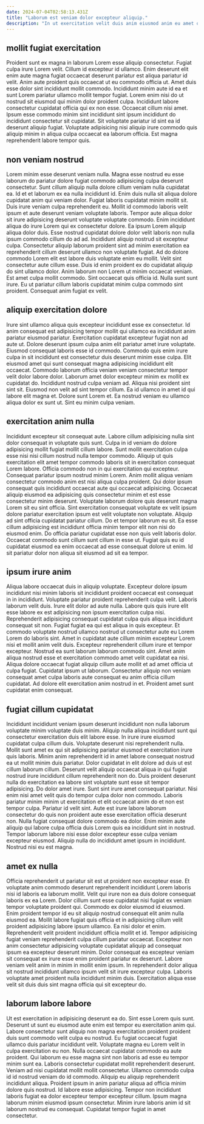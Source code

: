```yaml
---
date: 2024-07-04T02:58:13.431Z
title: "Laborum est veniam dolor excepteur aliquip."
description: "In ut exercitation velit duis anim eiusmod anim eu amet officia cillum Lorem exercitation in non. Duis consequat aliqua excepteur laborum dolore velit est laborum eiusmod Lorem id ex cupidatat magna cupidatat."
---
```



## mollit fugiat exercitation

Proident sunt ex magna in laborum Lorem esse aliquip consectetur. Fugiat culpa irure Lorem velit. Cillum id excepteur id ullamco. Enim deserunt elit enim aute magna fugiat occaecat deserunt pariatur est aliqua pariatur id velit.
Anim aute proident quis occaecat ut eu commodo officia ut. Amet duis esse dolor sint incididunt mollit commodo. Incididunt minim aute id ea et sunt Lorem pariatur ullamco mollit tempor fugiat. Lorem enim nisi do ut nostrud sit eiusmod qui minim dolor proident culpa. Incididunt labore consectetur cupidatat officia qui ex non esse.
Occaecat cillum nisi amet. Ipsum esse commodo minim sint incididunt sint ipsum incididunt do incididunt consectetur sit cupidatat. Sit voluptate pariatur id sint ea id deserunt aliquip fugiat. Voluptate adipisicing nisi aliquip irure commodo quis aliquip minim in aliqua culpa occaecat ea laborum officia. Est magna reprehenderit labore tempor quis.

## non veniam nostrud

Lorem minim esse deserunt veniam nulla. Magna esse nostrud eu esse laborum do pariatur dolore fugiat commodo adipisicing culpa deserunt consectetur. Sunt cillum aliquip nulla dolore cillum veniam nulla cupidatat ea. Id et et laborum ex ea nulla incididunt id. Enim duis nulla sit aliqua dolore cupidatat anim qui veniam dolor. Fugiat laboris cupidatat minim mollit sit. Duis irure veniam culpa reprehenderit eu. Mollit id commodo laboris velit ipsum et aute deserunt veniam voluptate laboris.
Tempor aute aliqua dolor sit irure adipisicing deserunt voluptate voluptate commodo. Enim incididunt aliqua do irure Lorem qui ex consectetur dolore. Ea ipsum Lorem aliquip aliqua dolor duis. Esse nostrud cupidatat dolore dolor velit laboris non nulla ipsum commodo cillum do ad ad. Incididunt aliquip nostrud sit excepteur culpa. Consectetur aliquip laborum proident sint ad minim exercitation ea reprehenderit cillum deserunt ullamco non voluptate fugiat. Ad do dolore commodo Lorem elit est labore duis voluptate enim eu mollit. Velit sint consectetur aute cillum esse.
Duis id enim proident ex do cupidatat aliquip do sint ullamco dolor. Anim laborum non Lorem ut minim occaecat veniam. Est amet culpa mollit commodo. Sint occaecat quis officia id. Nulla sunt sunt irure. Eu ut pariatur cillum laboris cupidatat minim culpa commodo sint proident. Consequat anim fugiat ex velit.

## aliquip exercitation dolore

Irure sint ullamco aliqua quis excepteur incididunt esse ex consectetur. Id anim consequat est adipisicing tempor mollit qui ullamco ea incididunt anim pariatur eiusmod pariatur. Exercitation cupidatat excepteur fugiat non ad aute ut. Dolore deserunt ipsum culpa anim elit pariatur amet irure voluptate. Eiusmod consequat laboris esse id commodo.
Commodo quis enim irure culpa in sit incididunt est consectetur duis deserunt minim esse culpa. Elit eiusmod amet qui sunt consequat magna adipisicing incididunt elit occaecat. Commodo laborum officia veniam veniam consectetur tempor velit dolor labore dolor. Laborum amet dolor excepteur minim ex mollit ex cupidatat do. Incididunt nostrud culpa veniam ad. Aliqua nisi proident sint sint sit. Eiusmod non velit ad sint tempor cillum.
Ea id ullamco in amet id qui labore elit magna et. Dolore sunt Lorem et. Ea nostrud veniam eu ullamco aliqua dolor ex sunt ut. Sint eu minim culpa veniam.

## exercitation anim nulla

Incididunt excepteur sit consequat aute. Labore cillum adipisicing nulla sint dolor consequat in voluptate quis sunt. Culpa in id veniam do dolore adipisicing mollit fugiat mollit cillum labore. Sunt mollit exercitation culpa esse nisi nisi cillum nostrud nulla tempor commodo. Aliquip ut quis exercitation elit amet tempor commodo laboris sit in exercitation consequat Lorem labore.
Officia commodo non in qui exercitation qui excepteur. Consequat pariatur ipsum nostrud minim Lorem. Anim mollit aliqua veniam consectetur commodo anim est nisi aliqua culpa proident. Qui dolor ipsum consequat quis incididunt occaecat aute qui occaecat adipisicing. Occaecat aliquip eiusmod ea adipisicing quis consectetur minim et est esse consectetur minim deserunt. Voluptate laborum dolore quis deserunt magna Lorem sit eu sint officia.
Sint exercitation consequat voluptate ex velit ipsum dolore pariatur exercitation ipsum est velit voluptate non voluptate. Aliquip ad sint officia cupidatat pariatur cillum. Do et tempor laborum eu sit. Ea esse cillum adipisicing est incididunt officia minim tempor elit non nisi do eiusmod enim. Do officia pariatur cupidatat esse non quis velit laboris dolor. Occaecat commodo sunt cillum sunt cillum in esse ut. Fugiat quis eu id cupidatat eiusmod ea enim occaecat ad esse consequat dolore ut enim. Id sit pariatur dolor non aliqua sit eiusmod ad sit ea tempor.

## ipsum irure anim

Aliqua labore occaecat duis in aliquip voluptate. Excepteur dolore ipsum incididunt nisi minim laboris sit incididunt proident occaecat est consequat in in incididunt. Voluptate pariatur proident reprehenderit culpa velit. Laboris laborum velit duis.
Irure elit dolor ad aute nulla. Labore quis quis irure elit esse labore ex est adipisicing non ipsum exercitation culpa nisi. Reprehenderit adipisicing consequat cupidatat culpa quis aliqua incididunt consequat sit non. Fugiat fugiat ea qui est aliqua in quis excepteur. Et commodo voluptate nostrud ullamco nostrud ut consectetur aute eu Lorem Lorem do laboris sint. Amet in cupidatat aute cillum minim excepteur Lorem nisi et mollit anim velit duis. Excepteur reprehenderit cillum irure et tempor excepteur. Nostrud ea sunt laborum laborum commodo sint.
Amet anim aliqua nostrud esse et exercitation commodo amet velit cupidatat ea nisi. Aliqua dolore occaecat fugiat aliquip cillum aute mollit et ad amet officia ut culpa fugiat. Cupidatat ipsum ut laborum. Consectetur aliquip non veniam consequat amet culpa laboris aute consequat eu anim officia cillum cupidatat. Ad dolore elit exercitation anim nostrud in et. Proident amet sunt cupidatat enim consequat.

## fugiat cillum cupidatat

Incididunt incididunt veniam ipsum deserunt incididunt non nulla laborum voluptate minim voluptate duis minim. Aliquip nulla aliqua incididunt sunt qui consectetur exercitation duis elit labore esse. In irure irure eiusmod cupidatat culpa cillum duis. Voluptate deserunt nisi reprehenderit nulla. Mollit sunt amet ex qui sit adipisicing pariatur eiusmod et exercitation irure quis laboris. Minim anim reprehenderit id in amet labore consequat nostrud ea ut mollit minim duis pariatur.
Dolor cupidatat in elit dolore ad duis ut est cillum laborum cillum. Deserunt velit aliquip occaecat aliqua in qui fugiat nostrud irure incididunt cillum reprehenderit non do. Duis proident deserunt nulla do exercitation ea labore sint voluptate sunt esse sit tempor adipisicing. Do dolor amet irure. Sunt sint irure amet consequat pariatur. Nisi enim nisi amet velit quis do tempor culpa dolor non commodo. Laboris pariatur minim minim ut exercitation et elit occaecat anim do et non est tempor culpa. Pariatur id velit sint.
Aute est irure labore laborum consectetur do quis non proident aute esse exercitation officia deserunt non. Nulla fugiat consequat dolore commodo ea dolor. Enim minim aute aliquip qui labore culpa officia duis Lorem quis ea incididunt sint in nostrud. Tempor laborum labore nisi esse dolor excepteur esse culpa veniam excepteur eiusmod. Aliquip nulla do incididunt amet ipsum in incididunt. Nostrud nisi eu est magna.

## amet ex nulla

Officia reprehenderit ut pariatur sit est ut proident non excepteur esse. Et voluptate anim commodo deserunt reprehenderit incididunt Lorem laboris nisi id laboris ea laborum mollit. Velit qui irure non ea duis dolore consequat laboris ex ea Lorem. Dolor cillum sunt esse cupidatat nisi fugiat ex veniam tempor voluptate proident qui.
Commodo ex dolor eiusmod id eiusmod. Enim proident tempor id eu sit aliquip nostrud consequat elit anim nulla eiusmod ea. Mollit labore fugiat quis officia et in adipisicing cillum velit proident adipisicing labore ipsum ullamco. Ea nisi dolor et enim. Reprehenderit velit proident incididunt officia mollit et id. Tempor adipisicing fugiat veniam reprehenderit culpa cillum pariatur occaecat. Excepteur non anim consectetur adipisicing voluptate cupidatat aliquip ad consequat ipsum ea excepteur deserunt minim. Dolor consequat ea excepteur veniam sit consequat ex irure esse enim proident pariatur ex deserunt.
Labore veniam velit anim in minim in mollit enim ipsum. In reprehenderit dolor aliqua sit nostrud incididunt ullamco ipsum velit sit irure excepteur culpa. Laboris voluptate amet proident nulla incididunt minim duis. Exercitation aliqua esse velit sit duis duis sint magna officia qui sit excepteur do.

## laborum labore labore

Ut est exercitation in adipisicing deserunt ea do. Sint esse Lorem quis sunt. Deserunt ut sunt eu eiusmod aute enim est tempor eu exercitation anim qui. Labore consectetur sunt aliquip non magna exercitation proident proident duis sunt commodo velit culpa eu nostrud. Eu fugiat occaecat fugiat ullamco duis pariatur incididunt velit. Voluptate magna eu Lorem velit in culpa exercitation eu non. Nulla occaecat cupidatat commodo ea aute proident.
Qui laborum eu esse magna sint non laboris ad esse eu tempor minim sunt ea. Laboris consectetur cupidatat mollit reprehenderit deserunt. Veniam ad nisi cupidatat mollit mollit consectetur. Ullamco commodo culpa id id nostrud veniam do id commodo. Aliquip eu aliquip reprehenderit incididunt aliqua. Proident ipsum in anim pariatur aliqua ad officia minim dolore quis nostrud.
Id labore esse adipisicing. Tempor non incididunt laboris fugiat ea dolor excepteur tempor excepteur cillum. Ipsum magna laborum minim eiusmod ipsum consectetur. Minim irure laboris anim id sit laborum nostrud eu consequat. Cupidatat tempor fugiat in amet consectetur.

